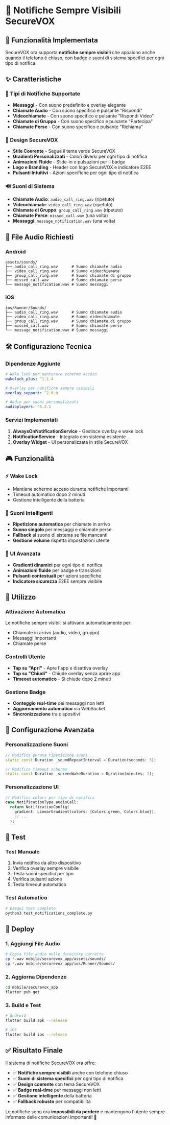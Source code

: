 # 🔔 Notifiche Sempre Visibili SecureVOX

## 🎯 Funzionalità Implementata

SecureVOX ora supporta **notifiche sempre visibili** che appaiono anche quando il telefono è chiuso, con badge e suoni di sistema specifici per ogni tipo di notifica.

## ✨ Caratteristiche

### 🔔 Tipi di Notifiche Supportate
- **Messaggi** - Con suono predefinito e overlay elegante
- **Chiamate Audio** - Con suono specifico e pulsante "Rispondi"
- **Videochiamate** - Con suono specifico e pulsante "Rispondi Video"
- **Chiamate di Gruppo** - Con suono specifico e pulsante "Partecipa"
- **Chiamate Perse** - Con suono specifico e pulsante "Richiama"

### 🎨 Design SecureVOX
- **Stile Coerente** - Segue il tema verde SecureVOX
- **Gradienti Personalizzati** - Colori diversi per ogni tipo di notifica
- **Animazioni Fluide** - Slide-in e pulsazioni per il badge
- **Logo e Branding** - Header con logo SecureVOX e indicatore E2EE
- **Pulsanti Intuitivi** - Azioni specifiche per ogni tipo di notifica

### 🔊 Suoni di Sistema
- **Chiamate Audio**: `audio_call_ring.wav` (ripetuto)
- **Videochiamate**: `video_call_ring.wav` (ripetuto)
- **Chiamate di Gruppo**: `group_call_ring.wav` (ripetuto)
- **Chiamate Perse**: `missed_call.wav` (una volta)
- **Messaggi**: `message_notification.wav` (una volta)

## 📁 File Audio Richiesti

### Android
```
assets/sounds/
├── audio_call_ring.wav      # Suono chiamate audio
├── video_call_ring.wav      # Suono videochiamate
├── group_call_ring.wav      # Suono chiamate di gruppo
├── missed_call.wav          # Suono chiamate perse
└── message_notification.wav # Suono messaggi
```

### iOS
```
ios/Runner/Sounds/
├── audio_call_ring.wav      # Suono chiamate audio
├── video_call_ring.wav      # Suono videochiamate
├── group_call_ring.wav      # Suono chiamate di gruppo
├── missed_call.wav          # Suono chiamate perse
└── message_notification.wav # Suono messaggi
```

## 🛠️ Configurazione Tecnica

### Dipendenze Aggiunte
```yaml
# Wake lock per mantenere schermo acceso
wakelock_plus: ^1.1.4

# Overlay per notifiche sempre visibili
overlay_support: ^2.0.0

# Audio per suoni personalizzati
audioplayers: ^5.2.1
```

### Servizi Implementati
1. **AlwaysOnNotificationService** - Gestisce overlay e wake lock
2. **NotificationService** - Integrato con sistema esistente
3. **Overlay Widget** - UI personalizzata in stile SecureVOX

## 🎮 Funzionalità

### ⚡ Wake Lock
- Mantiene schermo acceso durante notifiche importanti
- Timeout automatico dopo 2 minuti
- Gestione intelligente della batteria

### 🎵 Suoni Intelligenti
- **Ripetizione automatica** per chiamate in arrivo
- **Suono singolo** per messaggi e chiamate perse
- **Fallback** al suono di sistema se file mancanti
- **Gestione volume** rispetta impostazioni utente

### 🎨 UI Avanzata
- **Gradienti dinamici** per ogni tipo di notifica
- **Animazioni fluide** per badge e transizioni
- **Pulsanti contestuali** per azioni specifiche
- **Indicatore sicurezza** E2EE sempre visibile

## 📱 Utilizzo

### Attivazione Automatica
Le notifiche sempre visibili si attivano automaticamente per:
- Chiamate in arrivo (audio, video, gruppo)
- Messaggi importanti
- Chiamate perse

### Controlli Utente
- **Tap su "Apri"** - Apre l'app e disattiva overlay
- **Tap su "Chiudi"** - Chiude overlay senza aprire app
- **Timeout automatico** - Si chiude dopo 2 minuti

### Gestione Badge
- **Conteggio real-time** dei messaggi non letti
- **Aggiornamento automatico** via WebSocket
- **Sincronizzazione** tra dispositivi

## 🔧 Configurazione Avanzata

### Personalizzazione Suoni
```dart
// Modifica durata ripetizione suoni
static const Duration _soundRepeatInterval = Duration(seconds: 3);

// Modifica timeout schermo
static const Duration _screenWakeDuration = Duration(minutes: 2);
```

### Personalizzazione UI
```dart
// Modifica colori per tipo di notifica
case NotificationType.audioCall:
  return NotificationConfig(
    gradient: LinearGradient(colors: [Colors.green, Colors.blue]),
    // ...
  );
```

## 🧪 Test

### Test Manuale
1. Invia notifica da altro dispositivo
2. Verifica overlay sempre visibile
3. Testa suoni specifici per tipo
4. Verifica pulsanti azione
5. Testa timeout automatico

### Test Automatico
```bash
# Esegui test completo
python3 test_notifications_complete.py
```

## 🚀 Deploy

### 1. Aggiungi File Audio
```bash
# Copia file audio nelle directory corrette
cp *.wav mobile/securevox_app/assets/sounds/
cp *.wav mobile/securevox_app/ios/Runner/Sounds/
```

### 2. Aggiorna Dipendenze
```bash
cd mobile/securevox_app
flutter pub get
```

### 3. Build e Test
```bash
# Android
flutter build apk --release

# iOS
flutter build ios --release
```

## ✅ Risultato Finale

Il sistema di notifiche SecureVOX ora offre:

- ✅ **Notifiche sempre visibili** anche con telefono chiuso
- ✅ **Suoni di sistema specifici** per ogni tipo di notifica
- ✅ **Design coerente** con tema SecureVOX
- ✅ **Badge real-time** per messaggi non letti
- ✅ **Gestione intelligente** della batteria
- ✅ **Fallback robusto** per compatibilità

Le notifiche sono ora **impossibili da perdere** e mantengono l'utente sempre informato delle comunicazioni importanti! 🎉
